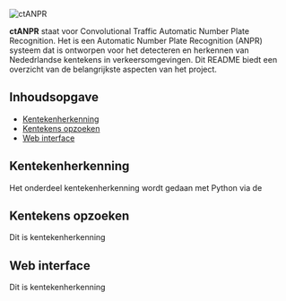 ![ctANPR](http://url/to/img.png)

**ctANPR** staat voor Convolutional Traffic Automatic Number Plate Recognition. Het is een Automatic Number Plate Recognition (ANPR) systeem dat is ontworpen voor het detecteren en herkennen van Nededrlandse kentekens in verkeersomgevingen. Dit README biedt een overzicht van de belangrijkste aspecten van het project.

## Inhoudsopgave
- [Kentekenherkenning](#kentekenherkenning)
- [Kentekens opzoeken](#kentekens-opzoeken)
- [Web interface](#web-interface)

## Kentekenherkenning
Het onderdeel kentekenherkenning wordt gedaan met Python via de 

## Kentekens opzoeken
Dit is kentekenherkenning

## Web interface
Dit is kentekenherkenning
